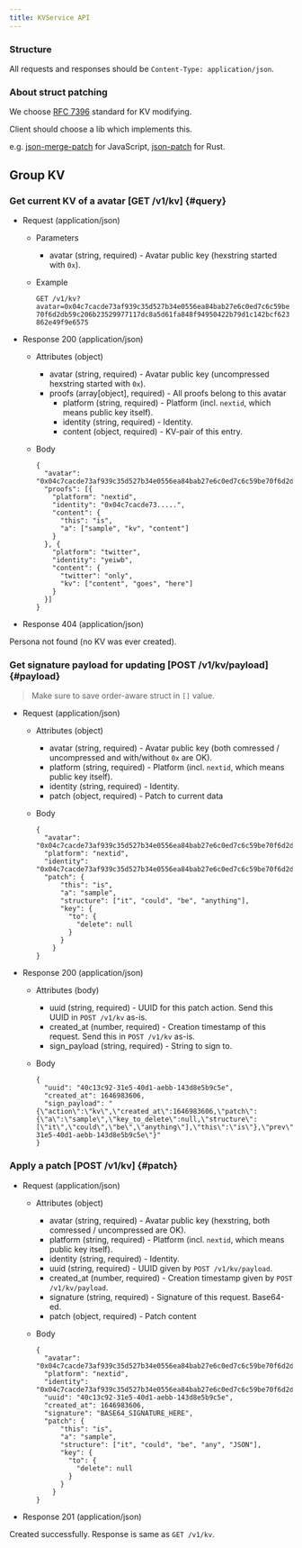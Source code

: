 ```yaml
---
title: KVService API
---
```


### Structure

All requests and responses should be `Content-Type: application/json`.

### About struct patching

We choose [RFC 7396](https://www.rfc-editor.org/rfc/rfc7396) standard for
KV modifying.

Client should choose a lib which implements this.

e.g.
[json-merge-patch](https://github.com/pierreinglebert/json-merge-patch)
for JavaScript, [json-patch](https://github.com/idubrov/json-patch)
for Rust.

## Group KV

### Get current KV of a avatar [GET /v1/kv] {#query}

+ Request (application/json)

    + Parameters

        - avatar (string, required) - Avatar public key (hexstring started with `0x`).

    + Example

        `GET /v1/kv?avatar=0x04c7cacde73af939c35d527b34e0556ea84bab27e6c0ed7c6c59be70f6d2db59c206b23529977117dc8a5d61fa848f94950422b79d1c142bcf623862e49f9e6575`

+ Response 200 (application/json)

  + Attributes (object)

     + avatar (string, required) - Avatar public key (uncompressed hexstring started with `0x`).
     + proofs (array[object], required) - All proofs belong to this avatar
          + platform (string, required) - Platform (incl. `nextid`, which means public key itself).
          + identity (string, required) - Identity.
          + content (object, required) - KV-pair of this entry.

  + Body

        {
          "avatar": "0x04c7cacde73af939c35d527b34e0556ea84bab27e6c0ed7c6c59be70f6d2db59c206b23529977117dc8a5d61fa848f94950422b79d1c142bcf623862e49f9e6575",
          "proofs": [{
            "platform": "nextid",
            "identity": "0x04c7cacde73.....",
            "content": {
              "this": "is",
              "a": ["sample", "kv", "content"]
            }
          }, {
            "platform": "twitter",
            "identity": "yeiwb",
            "content": {
              "twitter": "only",
              "kv": ["content", "goes", "here"]
            }
          }]
        }

+ Response 404 (application/json)

Persona not found (no KV was ever created).

### Get signature payload for updating [POST /v1/kv/payload] {#payload}

> Make sure to save order-aware struct in `[]` value.

+ Request (application/json)

  + Attributes (object)

    + avatar (string, required) - Avatar public key (both comressed / uncompressed and with/without `0x` are OK).
    + platform (string, required) - Platform (incl. `nextid`, which means public key itself).
    + identity (string, required) - Identity.
    + patch (object, required) - Patch to current data

  + Body

        {
          "avatar": "0x04c7cacde73af939c35d527b34e0556ea84bab27e6c0ed7c6c59be70f6d2db59c206b23529977117dc8a5d61fa848f94950422b79d1c142bcf623862e49f9e6575",
          "platform": "nextid",
          "identity": "0x04c7cacde73af939c35d527b34e0556ea84bab27e6c0ed7c6c59be70f6d2db59c206b23529977117dc8a5d61fa848f94950422b79d1c142bcf623862e49f9e6575",
          "patch": {
              "this": "is",
              "a": "sample",
              "structure": ["it", "could", "be", "anything"],
              "key": {
                "to": {
                  "delete": null
                }
              }
            }
        }

+ Response 200 (application/json)

  + Attributes (body)

    + uuid (string, required) - UUID for this patch action. Send this UUID in `POST /v1/kv` as-is.
    + created_at (number, required) - Creation timestamp of this request. Send this in `POST /v1/kv` as-is.
    + sign_payload (string, required) - String to sign to.

  + Body

        {
          "uuid": "40c13c92-31e5-40d1-aebb-143d8e5b9c5e",
          "created_at": 1646983606,
          "sign_payload": "{\"action\":\"kv\",\"created_at\":1646983606,\"patch\":{\"a\":\"sample\",\"key_to_delete\":null,\"structure\":[\"it\",\"could\",\"be\",\"anything\"],\"this\":\"is\"},\"prev\":null,\"uuid\":\"40c13c92-31e5-40d1-aebb-143d8e5b9c5e\"}"
        }

### Apply a patch [POST /v1/kv] {#patch}

+ Request (application/json)

  + Attributes (object)

    + avatar (string, required) - Avatar public key (hexstring, both comressed / uncompressed are OK).
    + platform (string, required) - Platform (incl. `nextid`, which means public key itself).
    + identity (string, required) - Identity.
    + uuid (string, required) - UUID given by `POST /v1/kv/payload`.
    + created_at (number, required) - Creation timestamp given by `POST /v1/kv/payload`.
    + signature (string, required) - Signature of this request. Base64-ed.
    + patch (object, required) - Patch content

  + Body

        {
          "avatar": "0x04c7cacde73af939c35d527b34e0556ea84bab27e6c0ed7c6c59be70f6d2db59c206b23529977117dc8a5d61fa848f94950422b79d1c142bcf623862e49f9e6575",
          "platform": "nextid",
          "identity": "0x04c7cacde73af939c35d527b34e0556ea84bab27e6c0ed7c6c59be70f6d2db59c206b23529977117dc8a5d61fa848f94950422b79d1c142bcf623862e49f9e6575",
          "uuid": "40c13c92-31e5-40d1-aebb-143d8e5b9c5e",
          "created_at": 1646983606,
          "signature": "BASE64_SIGNATURE_HERE",
          "patch": {
              "this": "is",
              "a": "sample",
              "structure": ["it", "could", "be", "any", "JSON"],
              "key": {
                "to": {
                  "delete": null
                }
              }
            }
        }

+ Response 201 (application/json)

Created successfully. Response is same as `GET /v1/kv`.
